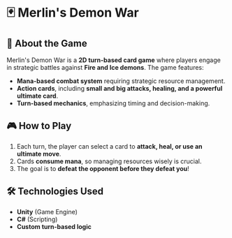 # 🃏 Merlin's Demon War  

## 📜 About the Game  
Merlin's Demon War is a **2D turn-based card game** where players engage in strategic battles against **Fire and Ice demons**. The game features:  
- **Mana-based combat system** requiring strategic resource management.  
- **Action cards**, including **small and big attacks, healing, and a powerful ultimate card**.  
- **Turn-based mechanics**, emphasizing timing and decision-making.  

## 🎮 How to Play  
1. Each turn, the player can select a card to **attack, heal, or use an ultimate move**.  
2. Cards **consume mana**, so managing resources wisely is crucial.  
3. The goal is to **defeat the opponent before they defeat you**!  

## 🛠️ Technologies Used  
- **Unity** (Game Engine)  
- **C#** (Scripting)  
- **Custom turn-based logic**  
